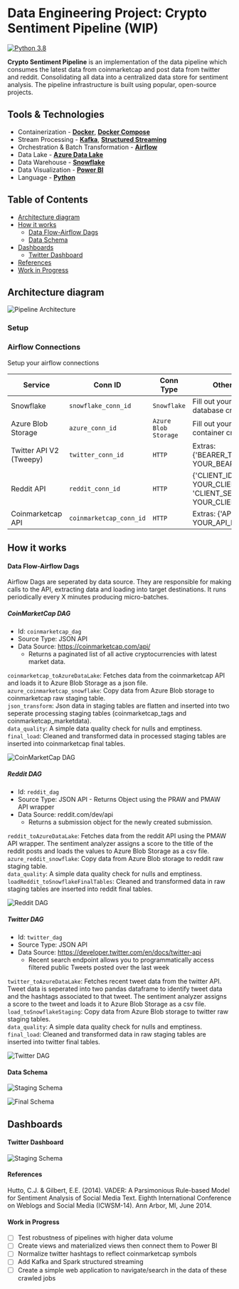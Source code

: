 # Data Engineering Project: Crypto Sentiment Pipeline (WIP)
[![Python 3.8](https://img.shields.io/badge/python-3.8-blue.svg)](https://www.python.org/downloads/release/python-360/)


**Crypto Sentiment Pipeline** is an implementation of the data pipeline which consumes the latest data from coinmarketcap and post data from twitter and reddit. Consolidating all data into a centralized data store for sentiment analysis.
The pipeline infrastructure is built using popular, open-source projects.

## Tools & Technologies

- Containerization - [**Docker**](https://www.docker.com), [**Docker Compose**](https://docs.docker.com/compose/)
- Stream Processing - [**Kafka**](https://kafka.apache.org), [**Structured Streaming**](https://spark.apache.org/docs/latest/structured-streaming-programming-guide.html)
- Orchestration & Batch Transformation - [**Airflow**](https://airflow.apache.org)
- Data Lake - [**Azure Data Lake**](https://azure.microsoft.com/en-us/solutions/data-lake/)
- Data Warehouse - [**Snowflake**](https://www.snowflake.com/)
- Data Visualization - [**Power BI**](https://powerbi.microsoft.com)
- Language - [**Python**](https://www.python.org)

<!-- TABLE OF CONTENTS -->
## Table of Contents

* [Architecture diagram](#architecture-diagram)
* [How it works](#how-it-works)
    * [Data Flow-Airflow Dags](#data-flow)
    * [Data Schema](#data-schema)
* [Dashboards](#dashboards)
    * [Twitter Dashboard](#twitter-dashboard)
* [References](#references)
* [Work in Progress](#work-in-progress)

<!-- ARCHITECTURE DIAGRAM -->
## Architecture diagram

![Pipeline Architecture](https://github.com/ryancflo/crypto_sentiment_pipeline/blob/main/images/projarchitecture.jpeg)

### Setup

### Airflow Connections

Setup your airflow connections 

| Service | Conn ID | Conn Type | Other fields |
| ------- | ------- | --------- | ------------------ |
| Snowflake | `snowflake_conn_id` | `Snowflake` | Fill out your Snowflake database credentials |
| Azure Blob Storage | `azure_conn_id` | `Azure Blob Storage` | Fill out your Azure container credentials |
| Twitter API V2 (Tweepy)| `twitter_conn_id` | `HTTP` | Extras: {'BEARER_TOKEN' : YOUR_BEARER_TOKEN} |
| Reddit API | `reddit_conn_id` | `HTTP` | {'CLIENT_ID' : YOUR_CLIENT_ID, 'CLIENT_SECRET' : YOUR_CLIENT_SECRET} |
| Coinmarketcap API | `coinmarketcap_conn_id` | `HTTP` |  Extras: {'API_KEY' : YOUR_API_KEY}|


<!-- HOW IT WORKS -->
## How it works

#### Data Flow-Airflow Dags
Airflow Dags are seperated by data source. They are responsible for making calls to the API, extracting data and loading into target destinations.
It runs periodically every X minutes producing micro-batches.

##### CoinMarketCap DAG
 - Id: `coinmarketcap_dag`
 - Source Type: JSON API
 - Data Source: https://coinmarketcap.com/api/
    - Returns a paginated list of all active cryptocurrencies with latest market data. 

`coinmarketcap_toAzureDataLake`: Fetches data from the coinmarketcap API and loads it to Azure Blob Storage as a json file.\
`azure_coinmarketcap_snowflake`: Copy data from Azure Blob storage to coinmarketcap raw staging table.\
`json_transform`: Json data in staging tables are flatten and inserted into two seperate processing staging tables (coinmarketcap_tags and coinmarketcap_marketdata).\
`data_quality`: A simple data quality check for nulls and emptiness.\
`final_load`: Cleaned and transformed data in processed staging tables are inserted into coinmarketcap final tables.

![CoinMarketCap DAG](https://github.com/ryancflo/crypto_sentiment_pipeline/blob/main/images/coinmarketcap_dag.PNG)

##### Reddit DAG
 - Id: `reddit_dag`
 - Source Type: JSON API - Returns Object using the PRAW and PMAW API wrapper
 - Data Source: reddit.com/dev/api
    - Returns a submission object for the newly created submission.

`reddit_toAzureDataLake`: Fetches data from the reddit API using the PMAW API wrapper. The sentiment analyzer assigns a score to the title of the reddit posts and loads the values to Azure Blob Storage as a csv file.\
`azure_reddit_snowflake`: Copy data from Azure Blob storage to reddit raw staging table.\
`data_quality`: A simple data quality check for nulls and emptiness.\
`loadReddit_toSnowflakeFinalTables`: Cleaned and transformed data in raw staging tables are inserted into reddit final tables.


![Reddit DAG](https://github.com/ryancflo/crypto_sentiment_pipeline/blob/main/images/reddit_dag.PNG)

##### Twitter DAG
 - Id: `twitter_dag`
 - Source Type: JSON API
 - Data Source: https://developer.twitter.com/en/docs/twitter-api
    - Recent search endpoint allows you to programmatically access filtered public Tweets posted over the last week

`twitter_toAzureDataLake`: Fetches recent tweet data from the twitter API. Tweet data is seperated into two pandas dataframe to identify tweet data and the hashtags associated to that tweet. The sentiment analyzer assigns a score to the tweet and loads it to Azure Blob Storage as a csv file.\
`load_toSnowflakeStaging`: Copy data from Azure Blob storage to twitter raw staging tables.\
`data_quality`: A simple data quality check for nulls and emptiness.\
`final_load`: Cleaned and transformed data in raw staging tables are inserted into twitter final tables.

![Twitter DAG](https://github.com/ryancflo/crypto_sentiment_pipeline/blob/main/images/twitter_dag.PNG)


#### Data Schema

![Staging Schema](https://github.com/ryancflo/crypto_sentiment_pipeline/blob/main/images/staging_tables.PNG)

![Final Schema](https://github.com/ryancflo/crypto_sentiment_pipeline/blob/main/images/final_tables.png)


## Dashboards

#### Twitter Dashboard

![Staging Schema](https://github.com/ryancflo/crypto_sentiment_pipeline/blob/main/images/twitter_dashboard.PNG)



#### References

Hutto, C.J. & Gilbert, E.E. (2014). VADER: A Parsimonious Rule-based Model for
Sentiment Analysis of Social Media Text. Eighth International Conference on
Weblogs and Social Media (ICWSM-14). Ann Arbor, MI, June 2014.

#### Work in Progress

- [ ] Test robustness of pipelines with higher data volume
- [ ] Create views and materialized views then connect them to Power BI
- [ ] Normalize twitter hashtags to reflect coinmarketcap symbols
- [ ] Add Kafka and Spark structured streaming
- [ ] Create a simple web application to navigate/search in the data of these crawled jobs